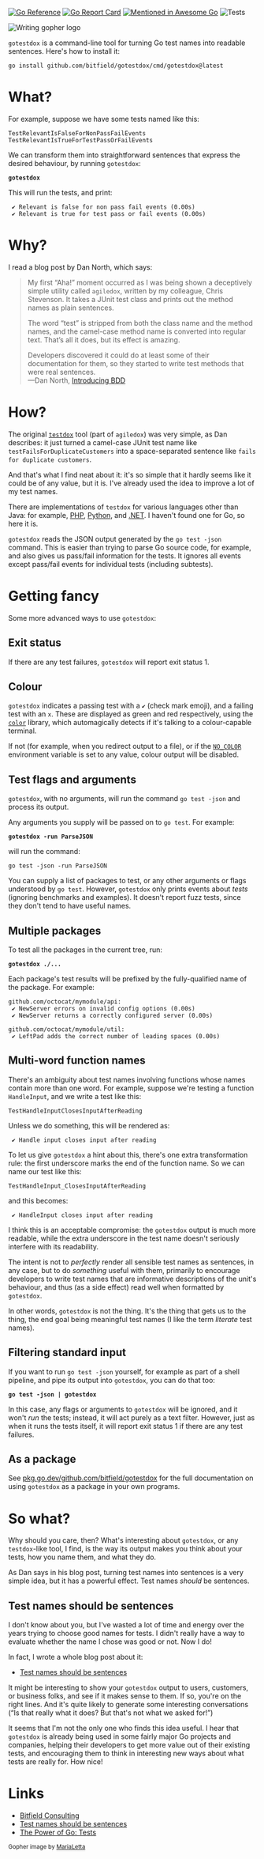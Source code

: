 [![Go Reference](https://pkg.go.dev/badge/github.com/bitfield/gotestdox.svg)](https://pkg.go.dev/github.com/bitfield/gotestdox)
[![Go Report Card](https://goreportcard.com/badge/github.com/bitfield/gotestdox)](https://goreportcard.com/report/github.com/bitfield/gotestdox)
[![Mentioned in Awesome Go](https://awesome.re/mentioned-badge-flat.svg)](https://github.com/avelino/awesome-go)
![Tests](https://github.com/bitfield/gotestdox/actions/workflows/test.yml/badge.svg)

![Writing gopher logo](img/gotestdox.png)

`gotestdox` is a command-line tool for turning Go test names into readable sentences. Here's how to install it:

```
go install github.com/bitfield/gotestdox/cmd/gotestdox@latest
```

# What?

For example, suppose we have some tests named like this:

```
TestRelevantIsFalseForNonPassFailEvents
TestRelevantIsTrueForTestPassOrFailEvents
```

We can transform them into straightforward sentences that express the desired behaviour, by running `gotestdox`:

**`gotestdox`**

This will run the tests, and print:

```
 ✔ Relevant is false for non pass fail events (0.00s)
 ✔ Relevant is true for test pass or fail events (0.00s)
```

# Why?

I read a blog post by Dan North, which says:

> My first “Aha!” moment occurred as I was being shown a deceptively simple utility called `agiledox`, written by my colleague, Chris Stevenson. It takes a JUnit test class and prints out the method names as plain sentences.
>
> The word “test” is stripped from both the class name and the method names, and the camel-case method name is converted into regular text. That’s all it does, but its effect is amazing.
>
> Developers discovered it could do at least some of their documentation for them, so they started to write test methods that were real sentences.\
—Dan North, [Introducing BDD](https://dannorth.net/introducing-bdd/)

# How?

The original [`testdox`](https://github.com/astubbs/testdox) tool (part of `agiledox`) was very simple, as Dan describes: it just turned a camel-case JUnit test name like `testFailsForDuplicateCustomers` into a space-separated sentence like `fails for duplicate customers`.

And that's what I find neat about it: it's so simple that it hardly seems like it could be of any value, but it is. I've already used the idea to improve a lot of my test names.

There are implementations of `testdox` for various languages other than Java: for example, [PHP](https://phpunit.readthedocs.io/en/9.5/textui.html#testdox), [Python](https://pypi.org/project/pytest-testdox/), and [.NET](https://testdox.wordpress.com/). I haven't found one for Go, so here it is.

`gotestdox` reads the JSON output generated by the `go test -json` command. This is easier than trying to parse Go source code, for example, and also gives us pass/fail information for the tests. It ignores all events except pass/fail events for individual tests (including subtests).

# Getting fancy

Some more advanced ways to use `gotestdox`:

## Exit status

If there are any test failures, `gotestdox` will report exit status 1.

## Colour

`gotestdox` indicates a passing test with a `✔` (check mark emoji), and a failing test with an `x`. These are displayed as green and red respectively, using the [`color`](https://github.com/fatih/color) library, which automagically detects if it's talking to a colour-capable terminal.

If not (for example, when you redirect output to a file), or if the [`NO_COLOR`](https://no-color.org/) environment variable is set to any value, colour output will be disabled.

## Test flags and arguments

`gotestdox`, with no arguments, will run the command `go test -json` and process its output.

Any arguments you supply will be passed on to `go test`. For example:

**`gotestdox -run ParseJSON`**

will run the command:

`go test -json -run ParseJSON`

You can supply a list of packages to test, or any other arguments or flags understood by `go test`. However, `gotestdox` only prints events about *tests* (ignoring benchmarks and examples). It doesn't report fuzz tests, since they don't tend to have useful names.

## Multiple packages

To test all the packages in the current tree, run:

**`gotestdox ./...`**

Each package's test results will be prefixed by the fully-qualified name of the package. For example:

```
github.com/octocat/mymodule/api:
 ✔ NewServer errors on invalid config options (0.00s)
 ✔ NewServer returns a correctly configured server (0.00s)

github.com/octocat/mymodule/util:
 ✔ LeftPad adds the correct number of leading spaces (0.00s)
 ```

## Multi-word function names

There's an ambiguity about test names involving functions whose names contain more than one word. For example, suppose we're testing a function `HandleInput`, and we write a test like this:

```
TestHandleInputClosesInputAfterReading
```

Unless we do something, this will be rendered as:

```
 ✔ Handle input closes input after reading
```

To let us give `gotestdox` a hint about this, there's one extra transformation rule: the first underscore marks the end of the function name. So we can name our test like this:

```
TestHandleInput_ClosesInputAfterReading
```

and this becomes:

```
 ✔ HandleInput closes input after reading
```

I think this is an acceptable compromise: the `gotestdox` output is much more readable, while the extra underscore in the test name doesn't seriously interfere with its readability.

The intent is not to *perfectly* render all sensible test names as sentences, in any case, but to do *something* useful with them, primarily to encourage developers to write test names that are informative descriptions of the unit's behaviour, and thus (as a side effect) read well when formatted by `gotestdox`.

In other words, `gotestdox` is not the thing. It's the thing that gets us to the thing, the end goal being meaningful test names (I like the term _literate_ test names).

## Filtering standard input

If you want to run `go test -json` yourself, for example as part of a shell pipeline, and pipe its output into `gotestdox`, you can do that too:

**`go test -json | gotestdox`**

In this case, any flags or arguments to `gotestdox` will be ignored, and it won't *run* the tests; instead, it will act purely as a text filter. However, just as when it runs the tests itself, it will report exit status 1 if there are any test failures.

## As a package

See [pkg.go.dev/github.com/bitfield/gotestdox](https://pkg.go.dev/github.com/bitfield/gotestdox) for the full documentation on using `gotestdox` as a package in your own programs.

# So what?

Why should you care, then? What's interesting about `gotestdox`, or any `testdox`-like tool, I find, is the way its output makes you think about your tests, how you name them, and what they do.

As Dan says in his blog post, turning test names into sentences is a very simple idea, but it has a powerful effect. Test names *should* be sentences.

## Test names should be sentences

I don't know about you, but I've wasted a lot of time and energy over the years trying to choose good names for tests. I didn't really have a way to evaluate whether the name I chose was good or not. Now I do!

In fact, I wrote a whole blog post about it:

* [Test names should be sentences](https://bitfieldconsulting.com/golang/test-names)

It might be interesting to show your `gotestdox` output to users, customers, or business folks, and see if it makes sense to them. If so, you're on the right lines. And it's quite likely to generate some interesting conversations (“Is that really what it does? But that's not what we asked for!”)

It seems that I'm not the only one who finds this idea useful. I hear that `gotestdox` is already being used in some fairly major Go projects and companies, helping their developers to get more value out of their existing tests, and encouraging them to think in interesting new ways about what tests are really for. How nice!

# Links

- [Bitfield Consulting](https://bitfieldconsulting.com/)
- [Test names should be sentences](https://bitfieldconsulting.com/golang/test-names)
- [The Power of Go: Tests](https://bitfieldconsulting.com/books/tests)

<small>Gopher image by [MariaLetta](https://github.com/MariaLetta/free-gophers-pack)</small>
